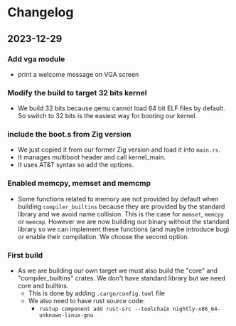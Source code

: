 # Changelog

## 2023-12-29

### Add vga module
- print a welcome message on VGA screen

### Modify the build to target 32 bits kernel
- We build 32 bits because qemu cannot load 64 bit ELF files by default. So
switch to 32 bits is the easiest way for booting our kernel.

### include the boot.s from Zig version
- We just copied it from our former Zig version and load it into `main.rs`.
- It manages multiboot header and call kernel_main.
- It uses AT&T syntax so add the options.

### Enabled memcpy, memset and memcmp
- Some functions related to memory are not provided by default when building
`compiler_builtins` because they are provided by the standard library and we
avoid name collision. This is the case for `memset`, `memcpy` or `memcmp`.
However we are now building our binary without the standard library so we can
implement these functions (and maybe introduce bug) or enable their compilation.
We choose the second option.

### First build
- As we are building our own target we must also build the "core" and
"compiler_builtins" crates. We don't have standard library but we need core and
builtins.
  - This is done by adding `.cargo/config.toml` file
  - We also need to have rust source code:
    - `rustup component add rust-src --toolchain nightly-x86_64-unknown-linux-gnu`
